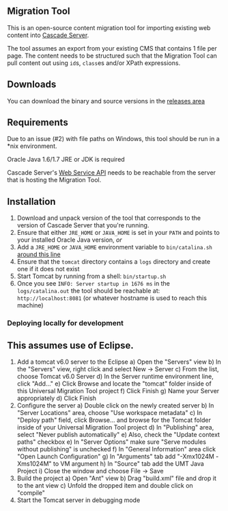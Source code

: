 ## Migration Tool

This is an open-source content migration tool for importing existing web content into [Cascade Server](http://www.hannonhill.com/products/).

The tool assumes an export from your existing CMS that contains 1 file per page. The content needs to be structured such that the Migration Tool can pull content out using `id`s, `class`es and/or XPath expressions.

## Downloads

You can download the binary and source versions in the [releases area](https://github.com/hannonhill/Universal-Migration-Tool/releases)

## Requirements

Due to an issue (#2) with file paths on Windows, this tool should be run in a *nix environment.

Oracle Java 1.6/1.7 JRE or JDK is required

Cascade Server's [Web Service API](http://www.hannonhill.com/kb/Web-Services/) needs to be reachable from the server that is hosting the Migration Tool.

## Installation

1. Download and unpack version of the tool that corresponds to the version of Cascade Server that you're running.
1. Ensure that either `JRE_HOME` or `JAVA_HOME` is set in your `PATH` and points to your installed Oracle Java version, _or_
1. Add a `JRE_HOME` or `JAVA_HOME` environment variable to `bin/catalina.sh` [around this line](https://github.com/hannonhill/Universal-Migration-Tool/blob/9bc3d8b78fcf8b1377a5bac6d3eba4ccd8e53da6/tomcat/bin/catalina.sh#L81)
1. Ensure that the `tomcat` directory contains a `logs` directory and create one if it does not exist
1. Start Tomcat by running from a shell: `bin/startup.sh`
1. Once you see `INFO: Server startup in 1676 ms` in the `logs/catalina.out` the tool should be reachable at: `http://localhost:8081` (or whatever hostname is used to reach this machine)


### Deploying locally for development

This assumes use of Eclipse.
------------------------------------

1. Add a tomcat v6.0 server to the Eclipse
  a) Open the "Servers" view
  b) In the "Servers" view, right click and select New -> Server
  c) From the list, choose Tomcat v6.0 Server
  d) In the Server runtime environment line, click "Add..."
  e) Click Browse and locate the "tomcat" folder inside of this Universal Migration Tool project
  f) Click Finish
  g) Name your Server appropriately
  d) Click Finish
2. Configure the server
  a) Double click on the newly created server
  b) In "Server Locations" area, choose "Use workspace metadata"
  c) In "Deploy path" field, click Browse... and browse for the Tomcat folder inside of your Universal Migration Tool project
  d) In "Publishing" area, select "Never publish automatically"
  e) Also, check the "Update context paths" checkbox
  e) In "Server Options" make sure "Serve modules without publishing" is unchecked
  f) In "General Information" area click "Open Launch Configuration"
  g) In "Arguments" tab add "-Xmx1024M -Xms1024M" to VM argument
  h) In "Source" tab add the UMT Java Project
  i) Close the window and choose File -> Save
3. Build the project
  a) Open "Ant" view
  b) Drag "build.xml" file and drop it to the ant view
  c) Unfold the dropped item and double click on "compile"
4. Start the Tomcat server in debugging mode
